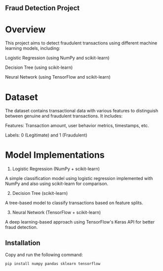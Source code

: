 ## Fraud Detection Project

# Overview

This project aims to detect fraudulent transactions using different machine learning models, including:

Logistic Regression (using NumPy and scikit-learn)

Decision Tree (using scikit-learn)

Neural Network (using TensorFlow and scikit-learn)

# Dataset

The dataset contains transactional data with various features to distinguish between genuine and fraudulent transactions. It includes:

Features: Transaction amount, user behavior metrics, timestamps, etc.

Labels: 0 (Legitimate) and 1 (Fraudulent)

# Model Implementations

1. Logistic Regression (NumPy + scikit-learn)

A simple classification model using logistic regression implemented with NumPy and also using scikit-learn for comparison.

2. Decision Tree (scikit-learn)

A tree-based model to classify transactions based on feature splits.

3. Neural Network (TensorFlow + scikit-learn)

A deep learning-based approach using TensorFlow's Keras API for better fraud detection.

## Installation
Copy and run the following command:

```bash
pip install numpy pandas sklearn tensorflow
